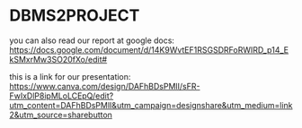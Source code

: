 # DBMS2PROJECT
you can also read our report at google docs: https://docs.google.com/document/d/14K9WvtEF1RSGSDRFoRWIRD_p14_EkSMxrMw3SO20fXo/edit#

this is a link for our presentation: https://www.canva.com/design/DAFhBDsPMlI/sFR-FwIxDlP8ipMLoLCEpQ/edit?utm_content=DAFhBDsPMlI&utm_campaign=designshare&utm_medium=link2&utm_source=sharebutton
